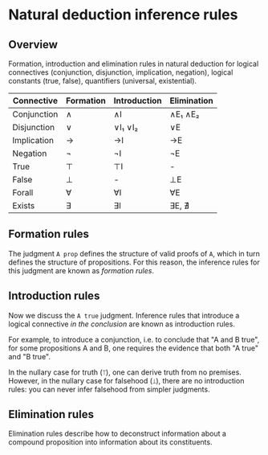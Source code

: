 # Natural deduction inference rules

## Overview

Formation, introduction and elimination rules in natural deduction for logical connectives (conjunction, disjunction, implication, negation), logical constants (true, false), quantifiers (universal, existential).

Connective  | Formation | Introduction | Elimination
------------|-----------|--------------|-------------
Conjunction | ∧         | ∧I           | ∧E₁ ∧E₂
Disjunction | ∨         | ∨I₁ ∨I₂      | ∨E
Implication | →         | →I           | →E
Negation    | ¬         | ¬I           | ¬E
True        | ⊤         | ⊤I           | -
False       | ⊥         | -            | ⊥E
Forall      | ∀         | ∀I           | ∀E
Exists      | ∃         | ∃I           | ∃E, ∄


## Formation rules

The judgment `A prop` defines the structure of valid proofs of `A`, which in turn defines the structure of propositions. For this reason, the inference rules for this judgment are known as *formation rules*.

## Introduction rules

Now we discuss the `A true` judgment. Inference rules that introduce a logical connective *in the conclusion* are known as introduction rules.

For example, to introduce a conjunction, i.e. to conclude that "A and B true", for some propositions A and B, one requires the evidence that both "A true" and "B true".

In the nullary case for truth (`⟙`), one can derive truth from no premises. However, in the nullary case for falsehood (`⟘`), there are no introduction rules: you can never infer falsehood from simpler judgments.

## Elimination rules

Elimination rules describe how to deconstruct information about a compound proposition into information about its constituents.
